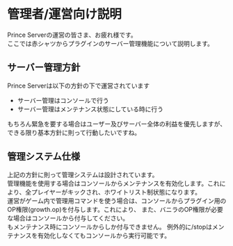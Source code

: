 # 管理者/運営向け説明
Prince Serverの運営の皆さま、お疲れ様です。  
ここでは赤シャツからプラグインのサーバー管理機能について説明します。

## サーバー管理方針
Prince Serverは以下の方針の下で運営されています  
* サーバー管理はコンソールで行う  
* サーバー管理はメンテナンス状態にしている時に行う  

もちろん緊急を要する場合はユーザー及びサーバー全体の利益を優先しますが、できる限り基本方針に則って行動したいですね。

## 管理システム仕様
上記の方針に則って管理システムは設計されています。  
管理機能を使用する場合はコンソールからメンテナンスを有効化します。これにより、全プレイヤーがキックされ、ホワイトリスト制状態になります。  
運営がゲーム内で管理用コマンドを使う場合は、コンソールからプラグイン用のOP権限(growth.op)を付与します。これにより、
また、バニラのOP権限が必要な場合はコンソールから付与してください。  
もメンテナンス時にコンソールからしか付与できません。
例外的に/stopはメンテナンスを有効化しなくてもコンソールから実行可能です。

